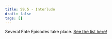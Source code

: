 ```yaml
---
title: S9.5 - Interlude
draft: false
tags: []
---
```


Several Fate Episodes take place.
[See the list here!](Story/Fate-Episodes/S9-10/)